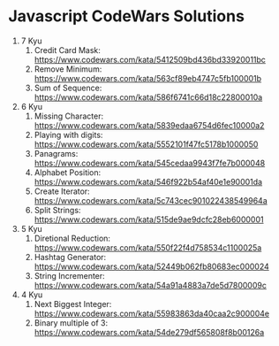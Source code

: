 # Javascript CodeWars Solutions

1. 7 Kyu
    1. Credit Card Mask: https://www.codewars.com/kata/5412509bd436bd33920011bc
    2. Remove Minimum: https://www.codewars.com/kata/563cf89eb4747c5fb100001b
    3. Sum of Sequence: https://www.codewars.com/kata/586f6741c66d18c22800010a
2. 6 Kyu
    1. Missing Character: https://www.codewars.com/kata/5839edaa6754d6fec10000a2
    2. Playing with digits: https://www.codewars.com/kata/5552101f47fc5178b1000050
    3. Panagrams: https://www.codewars.com/kata/545cedaa9943f7fe7b000048
    4. Alphabet Position: https://www.codewars.com/kata/546f922b54af40e1e90001da
    5. Create Iterator: https://www.codewars.com/kata/5c743cec901022438549964a
    6. Split Strings: https://www.codewars.com/kata/515de9ae9dcfc28eb6000001
3. 5 Kyu
    1. Diretional Reduction: https://www.codewars.com/kata/550f22f4d758534c1100025a
    2. Hashtag Generator: https://www.codewars.com/kata/52449b062fb80683ec000024
    3. String Incrementer: https://www.codewars.com/kata/54a91a4883a7de5d7800009c
4. 4 Kyu
    1. Next Biggest Integer: https://www.codewars.com/kata/55983863da40caa2c900004e
    2. Binary multiple of 3: https://www.codewars.com/kata/54de279df565808f8b00126a
